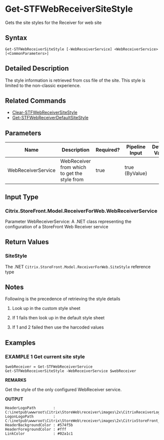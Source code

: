 ﻿# Get-STFWebReceiverSiteStyle

Gets the site styles for the Receiver for web site

## Syntax

```
Get-STFWebReceiverSiteStyle [-WebReceiverService] <WebReceiverService> [<CommonParameters>]
```

## Detailed Description

The style information is retrieved from css file of the site. This style is limited to the non-classic experience.

## Related Commands

* [Clear-STFWebReceiverSiteStyle](./Clear-STFWebReceiverSiteStyle)
* [Get-STFWebReceiverDefaultSiteStyle](./Get-STFWebReceiverDefaultSiteStyle)

## Parameters

| Name   | Description | Required? | Pipeline Input | Default Value |
| --- | --- | --- | --- | --- |
|WebReceiverService|WebReceiver from which to get the style from|true|true (ByValue)| |

## Input Type

### Citrix.StoreFront.Model.ReceiverForWeb.WebReceiverService

Parameter WebReceiverService: A .NET class representing the configuration of a StoreFront Web Receiver service

## Return Values

### SiteStyle

The .NET `Citrix.StoreFront.Model.ReceiverForWeb.SiteStyle` reference type

## Notes

Following is the precedence of retrieving the style details


1. Look up in the custom style sheet


2. If 1 fails then look up in the default style sheet

3. If 1 and 2 failed then use the harcoded values

## Examples

### EXAMPLE 1 Get current site style

```
$webReceiver = Get-STFWebReceiverService
Get-STFWebReceiverSiteStyle -WebReceiverService $webReceiver
```

**REMARKS**

Get the style of the only configured WebReceiver service.

**OUTPUT**

```
HeaderLogoPath        : C:\inetpub\wwwroot\Citrix\StoreWeb\receiver\images\2x\CitrixReceiverLogo_Home@2x_3FEDFD700D66DF42.png
LogonLogoPath         : C:\inetpub\wwwroot\Citrix\StoreWeb\receiver\images\2x\CitrixStoreFront_auth@2x_1B99A8ADCDDFD9AB.png
HeaderBackgroundColor : #574f5b
HeaderForegroundColor : #fff
LinkColor             : #02a1c1
```
